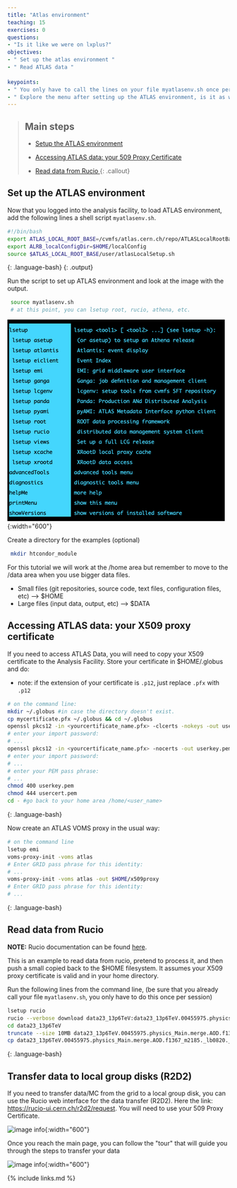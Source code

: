 ```yaml
---
title: "Atlas environment"
teaching: 15
exercises: 0
questions:
- "Is it like we were on lxplus?"
objectives:
- " Set up the atlas environment "
- " Read ATLAS data "

keypoints:
- " You only have to call the lines on your file myatlasenv.sh once per session"
- " Explore the menu after setting up the ATLAS environment, is it as we were on lxplus?!"
---
```


> ## Main steps
>
> - <a href="#atlasenv">Setup the ATLAS environment</a>
>
> - <a href="#certificate">Accessing ATLAS data: your 509 Proxy Certificate</a>
>
> - <a href="#login">Read data from Rucio </a>
{: .callout}

<!------------------------------------------------------------------------------------->
<!------------------------------ atlas environment -------------------------------------->

<h2 id="account"> Set up the ATLAS environment </h2>

Now that you logged into the analysis facility, to load ATLAS environment, add the following lines a shell script `myatlasenv.sh`. 

~~~bash
#!/bin/bash
export ATLAS_LOCAL_ROOT_BASE=/cvmfs/atlas.cern.ch/repo/ATLASLocalRootBase
export ALRB_localConfigDir=$HOME/localConfig
source $ATLAS_LOCAL_ROOT_BASE/user/atlasLocalSetup.sh
~~~
{: .language-bash}
{: .output}

Run the script to set up ATLAS environment and look at the image with the output.
~~~bash
 source myatlasenv.sh
 # at this point, you can lsetup root, rucio, athena, etc.
~~~

![image info](./../fig/i_a11insshmenu.png){:width="600"}


Create a directory for the examples (optional)
~~~bash
 mkdir htcondor_module
~~~
For this tutorial we will work at the /home area but remember to move to the /data area when you use bigger data files.
- Small files (git repositories, source code, text files, configuration files, etc) —> $HOME
- Large files (input data, output, etc) —-> $DATA
 
## Accessing ATLAS data: your X509 proxy certificate

If you need to access ATLAS Data, you will need to copy your X509 certificate to the Analysis Facility. Store your certificate in $HOME/.globus and do:

* note: if the extension of your certificate is `.p12`, just replace `.pfx` with `.p12`

~~~bash
# on the command line:
mkdir ~/.globus #in case the directory doesn't exist.
cp mycertificate.pfx ~/.globus && cd ~/.globus
openssl pkcs12 -in <yourcertificate_name.pfx> -clcerts -nokeys -out usercert.pem 
# enter your import password:
# ...
openssl pkcs12 -in <yourcertificate_name.pfx> -nocerts -out userkey.pem
# enter your import password:
# ...
# enter your PEM pass phrase: 
# ...
chmod 400 userkey.pem
chmod 444 usercert.pem
cd - #go back to your home area /home/<user_name>
~~~~
{: .language-bash}

Now create an ATLAS VOMS proxy in the usual way:

~~~bash
# on the command line
lsetup emi
voms-proxy-init -voms atlas
# Enter GRID pass phrase for this identity:
# ...
voms-proxy-init -voms atlas -out $HOME/x509proxy
# Enter GRID pass phrase for this identity:
# ...
~~~~
{: .language-bash}


<!------------------------------------------------------------------------------------->
<!------------------------------ data from rucio --------------------------------->

<h2 id="rucio">Read data from Rucio</h2>

**NOTE:** Rucio documentation can be found <a href="https://rucio.cern.ch/documentation/">here</a>.

This is an example to read data from rucio, pretend to process it, and then push a small copied back to the $HOME filesystem. It assumes your X509 proxy certificate is valid and in your home directory.

Run the following lines from the command line, (be sure that you already call your file `myatlasenv.sh`, you only have to do this once per session)

~~~bash
lsetup rucio
rucio --verbose download data23_13p6TeV:data23_13p6TeV.00455975.physics_Main.merge.AOD.f1367_m2185._lb0820._0001.1
cd data23_13p6TeV
truncate --size 10MB data23_13p6TeV.00455975.physics_Main.merge.AOD.f1367_m2185._lb0820._0001.1
cp data23_13p6TeV.00455975.physics_Main.merge.AOD.f1367_m2185._lb0820._0001.1 $HOME/myjob.output
~~~~


{: .language-bash}


<!------------------------------------------------------------------------------------->
<!------------------------------  --------------------------------->


<!------------------------------------------------------------------------------------->
<!------------------------------ data to localgroupdisks --------------------------------->

<h2 id="rucio">Transfer data to local group disks (R2D2)</h2>

If you need to transfer data/MC from the grid to a local group disk, you can use the Rucio web interface for the data transfer (R2D2). Here the link: <a href="">https://rucio-ui.cern.ch/r2d2/request</a>. You will need to use your 509 Proxy Certificate.

![image info](./../fig/R2D2_509ProxyCert.png){:width="600"}

Once you reach the main page, you can follow the "tour" that will guide you through the steps to transfer your data

![image info](./../fig/R2D2_MainPage.png){:width="600"}


<!------------------------------------------------------------------------------------->
<!------------------------------  --------------------------------->

<!----------------------------------- fin --------------------------------------------->
{% include links.md %}

